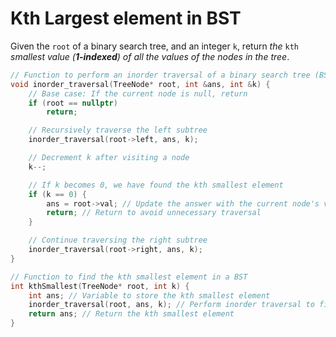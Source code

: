 # Kth Largest element in BST
Given the `root` of a binary search tree, and an integer `k`, return _the_ `kth` _smallest value (**1-indexed**) of all the values of the nodes in the tree_.

```cpp
// Function to perform an inorder traversal of a binary search tree (BST) to find the kth smallest element
void inorder_traversal(TreeNode* root, int &ans, int &k) {
    // Base case: If the current node is null, return
    if (root == nullptr)
        return;

    // Recursively traverse the left subtree
    inorder_traversal(root->left, ans, k);

    // Decrement k after visiting a node
    k--;

    // If k becomes 0, we have found the kth smallest element
    if (k == 0) {
        ans = root->val; // Update the answer with the current node's value
        return; // Return to avoid unnecessary traversal
    }

    // Continue traversing the right subtree
    inorder_traversal(root->right, ans, k);
}

// Function to find the kth smallest element in a BST
int kthSmallest(TreeNode* root, int k) {
    int ans; // Variable to store the kth smallest element
    inorder_traversal(root, ans, k); // Perform inorder traversal to find the kth smallest element
    return ans; // Return the kth smallest element
}
```
